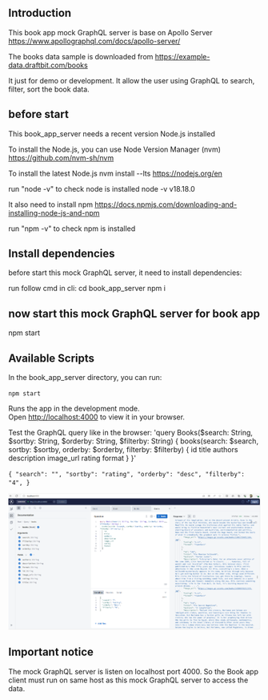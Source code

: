 ## Introduction
This book app mock GraphQL server is base on Apollo Server
https://www.apollographql.com/docs/apollo-server/

The books data sample is downloaded from 
https://example-data.draftbit.com/books

It just for demo or development.
It allow the user using GraphQL to search, filter, sort the book data.

## before start 
This book_app_server needs a recent version Node.js installed

To install the Node.js, you can use Node Version Manager (nvm)
https://github.com/nvm-sh/nvm

To install the latest Node.js
nvm install --lts
https://nodejs.org/en

run "node -v" to check node is installed
node -v
v18.18.0

It also need to install npm 
https://docs.npmjs.com/downloading-and-installing-node-js-and-npm

run "npm -v" to check npm is installed


## Install dependencies
before start this  mock GraphQL server, it need to install dependencies:

run follow cmd in cli:
cd book_app_server
npm i

## now start this mock GraphQL server for book app
npm start

## Available Scripts

In the book_app_server directory, you can run:

`npm start`

Runs the app in the development mode.\
Open [http://localhost:4000](http://localhost:4000) to view it in your browser.

Test the GraphQL query like in the browser:
'query Books($search: String, $sortby: String, $orderby: String, $filterby: String) {
  books(search: $search, sortby: $sortby, orderby: $orderby, filterby: $filterby) {
    id
    title
    authors
    description
    image_url
    rating
    format
  }
}'

`{
  "search": "",
  "sortby": "rating",
  "orderby": "desc",
  "filterby": "4",
}`

![GraphQL query sample](img/server.PNG)

## Important notice
The mock GraphQL server is listen on localhost port 4000.
So the Book app client must run on same host as this mock GraphQL server to access the data.
